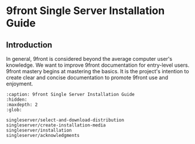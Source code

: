 9front Single Server Installation Guide
=====================================================

## Introduction

In general, 9front is considered beyond the average computer user's knowledge. We want to improve 9front documentation for entry-level users. 9front mastery begins at mastering the basics. It is the project's intention to create clear and concise documentation to promote 9front use and enjoyment.


```{toctree}
:caption: 9front Single Server Installation Guide
:hidden:
:maxdepth: 2
:glob:

singleserver/select-and-download-distribution
singleserver/create-installation-media
singleserver/installation
singleserver/acknowledgments
```

